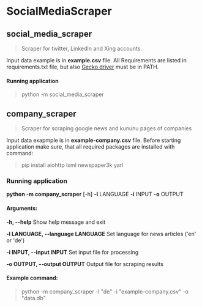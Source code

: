 # SocialMediaScraper

## social_media_scraper

> Scraper for twitter, LinkedIn and Xing accounts.

Input data example is in __example.csv__ file.
All Requirements are listed in requirements.txt file, but also [Gecko driver](https://github.com/mozilla/geckodriver/releases) must be in PATH.
#### Running application
> python -m social_media_scraper

## company_scraper

> Scraper for scraping google news and kununu pages of companies

Input data exapmple is in __example-company.csv__ file.
Before starting application make sure, that all required packages are installed with command:
> pip install aiohttp lxml newspaper3k yarl

### Running application

__python -m company_scraper__ [-h] __-l__ LANGUAGE __-i__ INPUT __-o__ OUTPUT

#### Arguments:
  __-h, --help__
  Show help message and exit

  __-l LANGUAGE, --language LANGUAGE__
  Set language for news articles ('en' or 'de')

  __-i INPUT, --input INPUT__
  Set input file for processing

  __-o OUTPUT, --output OUTPUT__
  Output file for scraping results

#### Example command:

> python -m company_scraper -l "de" -i "example-company.csv" -o "data.db"